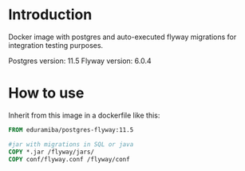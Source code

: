 # Introduction

Docker image with postgres and auto-executed flyway migrations for integration testing purposes.

Postgres version: 11.5
Flyway version: 6.0.4

# How to use

Inherit from this image in a dockerfile like this:

```Dockerfile
FROM eduramiba/postgres-flyway:11.5

#jar with migrations in SQL or java
COPY *.jar /flyway/jars/
COPY conf/flyway.conf /flyway/conf
```
